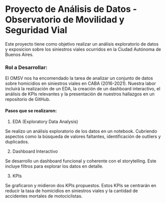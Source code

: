 # Proyecto de Análisis de Datos - Observatorio de Movilidad y Seguridad Vial

Este proyecto tiene como objetivo realizar un análisis exploratorio de datos y exposicion sobre los siniestros viales ocurridos en la Ciudad Autónoma de Buenos Aires.
### Rol a Desarrollar:

El OMSV nos ha encomendado la tarea de analizar un conjunto de datos sobre homicidios en siniestros viales en CABA (2016-2021). Nuestra labor incluirá la realización de un EDA, la creación de un dashboard interactivo, el análisis de KPIs relevantes y la presentación de nuestros hallazgos en un repositorio de GitHub.

#### Pasos que se realizaron: 

1. EDA (Exploratory Data Analysis)

Se realizo un análisis exploratorio de los datos en un notebook. Cubriendo aspectos como la búsqueda de valores faltantes, identificación de outliers y duplicados.

2. Dashboard Interactivo

Se desarrollo un dashboard funcional y coherente con el storytelling. Este incluye filtros para explorar los datos en detalle.

3. KPIs

Se graficaron y midieron dos KPIs propuestos. Estos KPIs se centrarán en reducir la tasa de homicidios en siniestros viales y la cantidad de accidentes mortales de motociclistas.
